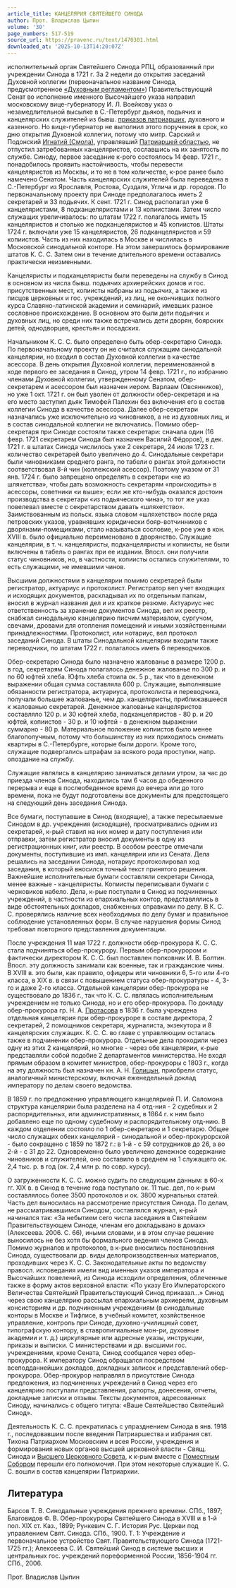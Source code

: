```yaml
---
article_title: КАНЦЕЛЯРИЯ СВЯТЕЙШЕГО СИНОДА
author: Прот. Владислав Цыпин
volume: '30'
page_numbers: 517-519
source_url: https://pravenc.ru/text/1470301.html
downloaded_at: '2025-10-13T14:20:07Z'
---
```


исполнительный орган Святейшего Синода РПЦ, образованный при учреждении Синода в 1721 г. За 2 недели до открытия заседаний Духовной коллегии (первоначальное название Синода, предусмотренное [«Духовным регламентом»](<https://pravenc.ru/text/ Духовным регламентом .html>)) Правительствующий Cенат во исполнение именного Высочайшего указа направил московскому вице-губернатору И. Л. Воейкову указ о незамедлительной высылке в С.-Петербург дьяков, подьячих и канцелярских служителей из бывш. [приказов патриарших](<https://pravenc.ru/text/приказов патриарших.html>), духовного и казенного. Но вице-губернатор не выполнил этого поручения в срок, ко дню открытия Духовной коллегии, потому что митр. Сарский и Подонский [Игнатий (Смола)](<https://pravenc.ru/text/Игнатий (Смола).html>), управлявший [Патриаршей областью](<https://pravenc.ru/text/Патриаршей областью.html>), не отпустил затребованных канцеляристов, сославшись на их занятость по службе. Синоду, первое заседание к-рого состоялось 14 февр. 1721 г., понадобилось проявить настойчивость, чтобы перевести канцеляристов из Москвы, и то не в том количестве, к-рое ранее было намечено Сенатом. Часть канцелярских служителей была переведена в С.-Петербург из Ярославля, Ростова, Суздаля, Углича и др. городов. По первоначальному проекту при Синоде предполагалось иметь 2 секретарей и 33 подьячих. К сент. 1721 г. Синод располагал уже 6 канцеляристами, 8 подканцеляристами и 13 копиистами. Затем число служащих увеличивалось: по штатам 1722 г. полагалось иметь 15 канцеляристов и столько же подканцеляристов и 45 копиистов. Штаты 1724 г. включали уже 15 канцеляристов, 26 подканцеляристов и 59 копиистов. Часть из них находилась в Москве и числилась в Московской синодальной конторе. На этом завершилось формирование штатов К. С. С. Затем они в течение длительного времени оставались практически неизменными.

Канцеляристы и подканцеляристы были переведены на службу в Синод в основном из числа бывш. подьячих архиерейских домов и гос. присутственных мест, копиисты набраны из подьячих, а также из писцов церковных и гос. учреждений, из лиц, не окончивших полного курса Славяно-латинской академии и семинарий, имевших разное сословное происхождение. В основном это были дети подьячих и духовных лиц, но среди них также встречались дети дворян, боярских детей, однодворцев, крестьян и посадских.

Начальником К. С. С. было определено быть обер-секретарю Синода. По первоначальному проекту он не считался служащим синодальной канцелярии, но входил в состав Духовной коллегии в качестве асессора. В день открытия Духовной коллегии, переименованной в ходе первого ее заседания в Синод, утром 14 февр. 1721 г., по избранию членами Духовной коллегии, утвержденному Сенатом, обер-секретарем и асессором был назначен иером. Варлаам (Овсянников), но уже 1 окт. 1721 г. он был уволен от должности обер-секретаря и на его место заступил дьяк Тимофей Палехин без включения его в состав коллегии Синода в качестве асессора. Далее обер-секретари назначались уже исключительно из чиновников, а не из духовных лиц, и в состав синодальной коллегии не включались. Помимо обер-секретаря при Синоде состояли также секретари: сначала один (16 февр. 1721 секретарем Синода был назначен Василий Фёдоров), в дек. 1721 г. в штатах Синода числилось уже 2 секретаря, 24 июля 1723 г. количество секретарей было увеличено до 4. Синодальные секретари были чиновниками среднего ранга, по табели о рангах этой должности соответствовал 8-й чин (коллежский асессор). Поэтому указом от 31 янв. 1724 г. было запрещено определять в секретари «не из шляхетства», чтобы дать возможность секретарям «происходить» в асессоры, советники «и выше»; если же кто-нибудь оказался достоин производства в секретари «из подьяческого чина», то тот же указ повелевал вместе с секретарством давать «шляхетство». Заимствованным из польск. языка словом «шляхетство» после ряда петровских указов, уравнявших юридически бояр-вотчинников с дворянами-помещиками, стало называться сословие, к-рое уже в кон. XVIII в. было официально переименовано в дворянство. Служащие канцелярии, в т. ч. канцеляристы, подканцеляристы и копиисты, не были включены в табель о рангах при ее издании. Впосл. они получили статус чиновников, но, в частности, копиисты остались служителями, то есть служащими, не имевшими чинов.

Высшими должностями в канцелярии помимо секретарей были регистратор, актуариус и протоколист. Регистратор вел учет входящих и исходящих документов, раскладывал их по отдельным папкам, вносил в журнал названия дел и их краткое резюме. Актуариус нес ответственность за хранение документов Синода, вел их реестр, снабжал синодальную канцелярию писчим материалом, сургучом, свечами, дровами для отопления помещений и иными хозяйственными принадлежностями. Протоколист, или нотариус, вел протокол заседаний Синода. В штаты Синодальной канцелярии входили также переводчики, по штатам 1722 г. полагалось иметь 6 переводчиков.

Обер-секретарю Синода было назначено жалованье в размере 1200 р. в год, секретарям Синода полагалось денежное жалованье по 300 р. и по 60 юфтей хлеба. Юфть хлеба стоила ок. 5 р., так что в денежном выражении общая сумма составляла 600 р. Служащие, выполнявшие обязанности регистратора, актуариуса, протоколиста и переводчика, получали большее жалованье, чем др. канцеляристы, приближавшееся к жалованью секретарей. Денежное жалованье канцеляристов составляло 120 р. и 30 юфтей хлеба, подканцеляристов - 80 р. и 20 юфтей, копиистов - 30 р. и 10 юфтей - в денежном выражении суммарно - 80 р. Материальное положение копиистов было менее благополучным, потому что большинству из них приходилось снимать квартиры в С.-Петербурге, которые были дороги. Кроме того, служащие подвергались штрафам за всякого рода проступки, напр. опоздание на службу.

Служащие являлись в канцелярию заниматься делами утром, за час до приезда членов Синода, находились там 6 часов до обеденного перерыва и еще в послеобеденное время до вечера или до того времени, пока не будут подготовлены все документы для предстоящего на следующий день заседания Синода.

Все бумаги, поступавшие в Синод (входящие), а также пересылаемые Синодом в др. учреждения (исходящие), просматривались одним из секретарей, к-рый ставил на них номер и дату поступления или отправки, затем регистратор вносил документы в одну из регистрационных книг, или реестр. В особом реестре отмечали документы, поступившие из имп. канцелярии или из Сената. Дела решались на заседании Синода, нотариус протоколировал ход заседания, в который вносился точный текст принятого решения. Важнейшие исполнительные бумаги составляли секретари Синода, менее важные - канцеляристы. Копиисты переписывали бумаги с черновиков набело. Дела, к-рые поступали в Синод из подчиненных учреждений, в частности из епархиальных контор, представлялись в виде обстоятельных докладов, снабженных справками по делу. В К. С. С. проверялись наличие всех необходимых по делу бумаг и правильное соблюдение установленных форм. В случае нарушения формы Синод требовал повторного представления документации.

После учреждения 11 мая 1722 г. должности обер-прокурора К. С. С. стала подчиняться обер-прокурору. Первым обер-прокурором и фактически директором К. С. С. был поставлен полковник И. В. Болтин. Впосл. эту должность занимали как военные, так и гражданские чины. В XVIII в. это были, как правило, офицеры или чиновники 6, 5-го или 4-го класса, в XIX в. в связи с повышением статуса обер-прокуратуры - 4, 3-го и даже 2-го класса. Отдельной канцелярии обер-прокурора не существовало до 1836 г., так что К. С. С. являлась исполнительным учреждением не только Синода, но и его обер-прокурора. По докладу обер-прокурора гр. Н. А. [Протасова](https://pravenc.ru/text/Протасов.html) в 1836 г. была учреждена отдельная канцелярия при обер-прокуроре в составе директора, 2 секретарей, 2 помощников секретаря, журналиста, экзекутора и 8 канцелярских служащих. К. С. С. во главе с управляющим осталась также в подчинении обер-прокурора. Отдельные дела проходили через одну из этих 2 канцелярий, но многие - через обе канцелярии, к-рые представляли собой подобие 2 департаментов министерства. Не входя прямым образом в комитет министров, обер-прокуроры с 1803 г., когда на эту должность был назначен кн. А. Н. [Голицын](https://pravenc.ru/text/Голицын.html), приобрели статус, аналогичный министерскому, включая еженедельный доклад императору по делам своего ведомства.

В 1859 г. по предложению управляющего канцелярией П. И. Саломона структура канцелярии была разделена на 4 отд-ния - 2 судебных и 2 распорядительных, или административных, в 1864 г. к ним было добавлено еще по одному судебному и распорядительному отд-нию. В каждом отделении состояло по 1 обер-секретарю и 1 секретарю. Общее число служащих обеих канцелярий - синодальной и обер-прокурорской - было сокращено с 1859 по 1872 г.: в 1-й - с 59 сотрудников до 26, а во 2-й - с 31 до 22. Одновременно было увеличено денежное содержание чиновников и служителей, оно составило в среднем на 1 служащего ок. 2,4 тыс. р. в год (ок. 2,4 млн р. по совр. курсу).

О загруженности К. С. С. можно судить по следующим данным: в 60-х гг. XIX в. в Синод в течение года поступало ок. 11 тыс. дел, по к-рым составлялось более 3500 протоколов и ок. 3800 журнальных статей. Часть дел выносилась на рассмотрение присутствия Синода. По делам, не рассматривавшимся Синодом, составлялся журнал, к-рый начинался так: «За небытием сего числа заседания в Святейшем Правительствующем Синоде, членам его докладывано в домах» (Алексеева. 2006. С. 66), иными словами, и в этом случае решение выносилось не без хотя бы формального ведения членов Синода. Помимо журналов и протоколов, в к-рые вносились постановления Синода, существовали др. виды делопроизводственных материалов, проходивших через К. С. С. Законодательные акты по ведомству правосл. исповедания имели вид именных указов императора и Высочайших повелений, из Синода исходили определения, облеченные также в форму актов верховной власти: «По указу Его Императорского Величества Святейший Правительствующий Синод приказал...» Синод через свою канцелярию рассылал епархиальным архиереям, духовным консисториям и др. подчиненным учреждениям (в синодальные конторы в Москве и Тифлисе, в учебный комитет, хозяйственное управление, контроль при Синоде, духовно-училищный совет, типографскую контору, в ставропигиальные мон-ри, духовные академии и т. д.) циркулярные или адресные указы, инструкции, приказы и выписки. С министерствами и др. высшими гос. учреждениями, кроме Сената, Синод сообщался через обер-прокурора. К императору Синод обращался посредством всеподданнейших докладов, докладных записок и представлений обер-прокурора. Обер-прокурор направлял в присутствие Синода предложения, из подчиненных учреждений в Синод через его канцелярию поступали представления, рапорты, донесения, отчеты, докладные записки и отзывы. Тексты документов, адресованных Синоду, начинались с общего титула: «Ваше Святейшество Святейший Синод».

Деятельность К. С. С. прекратилась с упразднением Синода в янв. 1918 г., последовавшим после введения Патриаршества и избрания свт. Тихона Патриархом Московским и всея России, учреждения и формирования новых органов высшей церковной власти - Свящ. Синода и [Высшего Церковного Совета](<https://pravenc.ru/text/Высший Церковный Совет.html>), к к-рым вместе с [Поместным Собором](<https://pravenc.ru/text/Поместным Собором.html>) перешли его полномочия. При этом некоторые служащие К. С. С. вошли в состав канцелярии Патриархии.

## Литература

Барсов Т. В. Синодальные учреждения прежнего времени. СПб., 1897; Благовидов Ф. В. Обер-прокуроры Святейшего Синода в XVIII и в 1-й пол. XIX ст. Каз., 1899; Рункевич С. Г. История Рус. Церкви под управлением Свят. Синода. СПб., 1900. Т. 1: Учреждение и первоначальное устройство Свят. Правительствующего Синода (1721-1725 гг.); Алексеева С. И. Святейший Синод в системе высших и центральных гос. учреждений пореформенной России, 1856-1904 гг. СПб., 2006.

Прот. Владислав Цыпин
